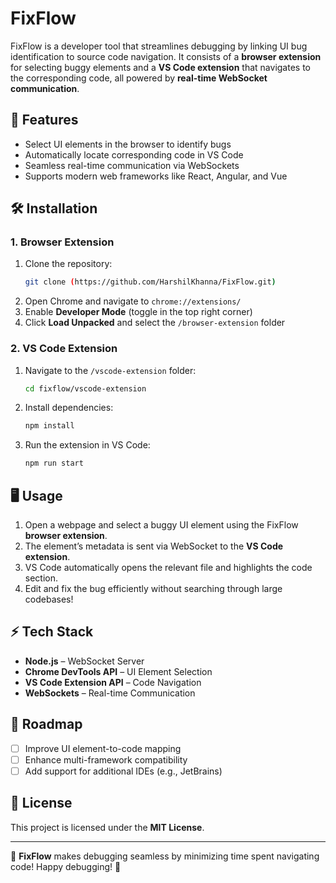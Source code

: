 # FixFlow

FixFlow is a developer tool that streamlines debugging by linking UI bug identification to source code navigation. It consists of a **browser extension** for selecting buggy elements and a **VS Code extension** that navigates to the corresponding code, all powered by **real-time WebSocket communication**.

## 🚀 Features
- Select UI elements in the browser to identify bugs
- Automatically locate corresponding code in VS Code
- Seamless real-time communication via WebSockets
- Supports modern web frameworks like React, Angular, and Vue

## 🛠️ Installation

### **1. Browser Extension**
1. Clone the repository:  
   ```sh
   git clone (https://github.com/HarshilKhanna/FixFlow.git)
   ```
2. Open Chrome and navigate to `chrome://extensions/`
3. Enable **Developer Mode** (toggle in the top right corner)
4. Click **Load Unpacked** and select the `/browser-extension` folder

### **2. VS Code Extension**
1. Navigate to the `/vscode-extension` folder:
   ```sh
   cd fixflow/vscode-extension
   ```
2. Install dependencies:
   ```sh
   npm install
   ```
3. Run the extension in VS Code:
   ```sh
   npm run start
   ```

## 🖥️ Usage
1. Open a webpage and select a buggy UI element using the FixFlow **browser extension**.
2. The element’s metadata is sent via WebSocket to the **VS Code extension**.
3. VS Code automatically opens the relevant file and highlights the code section.
4. Edit and fix the bug efficiently without searching through large codebases!

## ⚡ Tech Stack
- **Node.js** – WebSocket Server
- **Chrome DevTools API** – UI Element Selection
- **VS Code Extension API** – Code Navigation
- **WebSockets** – Real-time Communication

## 📌 Roadmap
- [ ] Improve UI element-to-code mapping
- [ ] Enhance multi-framework compatibility
- [ ] Add support for additional IDEs (e.g., JetBrains)

## 📄 License
This project is licensed under the **MIT License**.

---

🚀 **FixFlow** makes debugging seamless by minimizing time spent navigating code! Happy debugging! 🎯

